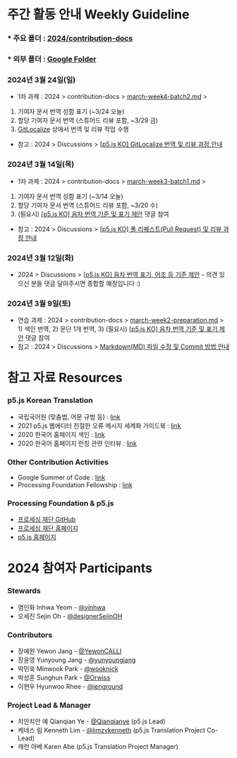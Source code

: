 # 주간 활동 안내 Weekly Guideline

### * 주요 폴더 : [2024/contribution-docs](https://github.com/p5-js-KO-Translation/2024/tree/main/contribution-docs)
### * 외부 폴더 : [Google Folder](https://drive.google.com/drive/folders/1xE5fFNGicSoY9rTTN3XBf7-fhEhu43Gi?usp=drive_link)

### 2024년 3월 24일(일)
* 1차 과제 : 2024 > contribution-docs > [march-week4-batch2.md](https://github.com/p5-js-KO-Translation/2024/blob/main/contribution-docs/march-week4-batch2.md) >
1) 기여자 문서 번역 성함 표기 (~3/24 오늘)
2) 할당 기여자 문서 번역 (스튜어드 리뷰 포함, ~3/29 금)
3) [GitLocalize](https://gitlocalize.com/repo/9451/ko/src/content/reference/en/p5) 상에서 번역 및 리뷰 작업 수행
* 참고 : 2024 > Discussions > [[p5.js KO] GitLocalize 번역 및 리뷰 과정 안내](https://github.com/p5-js-KO-Translation/2024/discussions/11)

### 2024년 3월 14일(목)
* 1차 과제 : 2024 > contribution-docs > [march-week3-batch1.md](https://github.com/p5-js-KO-Translation/2024/blob/main/contribution-docs/march-week3-batch1.md) >
1) 기여자 문서 번역 성함 표기 (~3/14 오늘)
2) 할당 기여자 문서 번역 (스튜어드 리뷰 포함, ~3/20 수)
3) (필요시) [[p5.js KO] 음차 번역 기준 및 표기 제안](https://github.com/p5-js-KO-Translation/2024/discussions/6) 댓글 참여
* 참고 : 2024 > Discussions > [[p5.js KO] 풀 리퀘스트(Pull Request) 및 리뷰 과정 안내](https://github.com/p5-js-KO-Translation/2024/discussions/7)


### 2024년 3월 12일(화)
* 2024 > Discussions > [[p5.js KO] 음차 번역 표기, 어조 등 기준 제안](https://github.com/p5-js-KO-Translation/2024/discussions/6) - 의견 있으신 분들 댓글 달아주시면 종합할 예정입니다 :)

### 2024년 3월 9일(토)
* 연습 과제 : 2024 > contribution-docs > [march-week2-preparation.md](https://github.com/p5-js-KO-Translation/2024/blob/main/contribution-docs/march-week2-preparation.md) > 1) 색인 번역, 2) 문단 1개 번역, 3) (필요시) [[p5.js KO] 음차 번역 기준 및 표기 제안](https://github.com/p5-js-KO-Translation/2024/discussions/6) 댓글 참여
* 참고 : 2024 > Discussions > [Markdown(MD) 파일 수정 및 Commit 방법 안내](https://github.com/p5-js-KO-Translation/2024/discussions/)

# 참고 자료 Resources

### p5.js Korean Translation
- 국립국어원 (맞춤법, 어문 규범 등) : [link](https://www.korean.go.kr/)
- 2021 p5.js 웹에디터 친절한 오류 메시지 세계화 가이드북 : [link](https://almchung.github.io/p5-fes-i18n-book/)  
- 2020 한국어 홈페이지 색인 : [link](https://docs.google.com/spreadsheets/d/1tgIgyF5YVCoPQlYlZcm0ds1urLQGTQiC/edit#gid=571278049)
- 2020 한국어 홈페이지 런칭 관련 인터뷰 : [link](https://medium.com/processing-foundation/p5-js-ko%EB%A5%BC-%EB%9F%B0%EC%B9%AD%ED%95%A9%EB%8B%88%EB%8B%A4-2f0affd2ff13)


### Other Contribution Activities
- Google Summer of Code : [link](https://processingfoundation.org/advocacy/google-summer-of-code)
- Processing Foundation Fellowship : [link](https://processingfoundation.org/fellowships)


### Processing Foundation & p5.js
- [프로세싱 재단 GitHub](https://github.com/processing)
- [프로세싱 재단 홈페이지](https://processingfoundation.org/)
- [p5.js 홈페이지](https://p5js.org/ko/)


# 2024 참여자 Participants
### Stewards
- 염인화 Inhwa Yeom - [@yinhwa](https://github.com/yinhwa)
- 오세진 Sejin Oh - [@designerSejinOH](https://github.com/designerSejinOH)

### Contributors
- 장예원 Yewon Jang - [@YewonCALLI](https://github.com/YewonCALLI)
- 장윤영 Yunyoung Jang - [@yunyoungjang](https://github.com/yunyoungJang)
- 박민욱 Minwook Park - [@wooknick](https://github.com/wooknick)
- 박성훈 Sunghun Park - [@Orwiss](https://github.com/Orwiss)
- 이현우 Hyunwoo Rhee - [@ienground](https://github.com/ienground)

### Project Lead & Manager
- 치안치안 예 Qianqian Ye - [@Qianqianye](https://github.com/Qianqianye) (p5.js Lead)
- 케네스 림 Kenneth Lim - [@limzykenneth](https://github.com/limzykenneth) (p5.js Translation Project Co-Lead)
- 캐런 아베 Karen Abe (p5.js Translation Project Manager)
